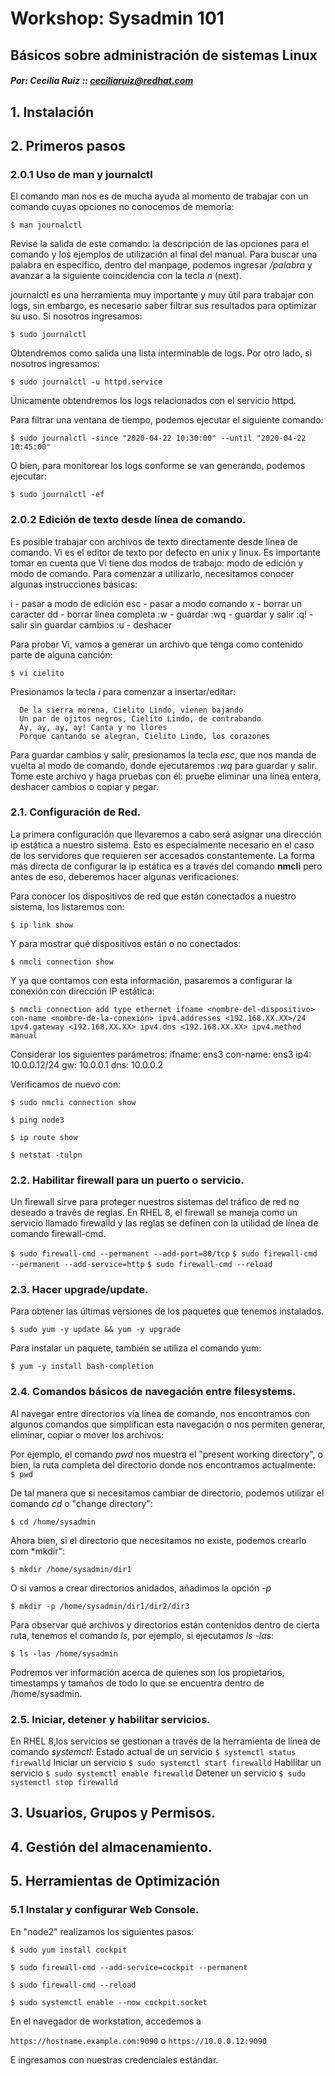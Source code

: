 # Workshop: Sysadmin 101
## Básicos sobre administración de sistemas Linux
##### Por: Cecilia Ruiz :: ceciliaruiz@redhat.com


## 1. Instalación

## 2. Primeros pasos

### 2.0.1 Uso de man y journalctl
El comando man nos es de mucha ayuda al momento de trabajar con un comando cuyas opciones no conocemos de memoria:

`$ man journalctl`

Revise la salida de este comando: la descripción de las opciones para el comando y los ejemplos de utilización al final del manual. Para buscar una palabra en específico, dentro del manpage, podemos ingresar */palabra* y avanzar a la siguiente coincidencia con la tecla *n* (next).

journalctl es una herramienta muy importante y muy útil para trabajar con logs, sin embargo, es necesario saber filtrar sus resultados para optimizar su uso. Si nosotros ingresamos:

`$ sudo journalctl`

Obtendremos como salida una lista interminable de logs. Por otro lado, si nosotros ingresamos:

`$ sudo journalctl -u httpd.service`

Únicamente obtendremos los logs relacionados con el servicio httpd.

Para filtrar una ventana de tiempo, podemos ejecutar el siguiente comando:

`$ sudo journalctl -since "2020-04-22 10:30:00" --until "2020-04-22 10:45:00"`

O bien, para monitorear los logs conforme se van generando, podemos ejecutar:

`$ sudo journalctl -ef`

### 2.0.2 Edición de texto desde línea de comando.
Es posible trabajar con archivos de texto directamente desde línea de comando. Vi es el editor de texto por defecto en unix y linux. Es importante tomar en cuenta que Vi tiene dos modos de trabajo: modo de edición y modo de comando. Para comenzar a utilizarlo, necesitamos conocer algunas instrucciones básicas:

i -    pasar a modo de edición
esc -  pasar a modo comando
x -    borrar un caracter
dd -   borrar línea completa
:w -   guardar
:wq -  guardar y salir
:q! -  salir sin guardar cambios
:u -   deshacer

Para probar Vi, vamos a generar un archivo que tenga como contenido parte de alguna canción:

`$ vi cielito`

Presionamos la tecla *i* para comenzar a insertar/editar:

      De la sierra morena, Cielito Lindo, vienen bajando
      Un par de ojitos negros, Cielito Lindo, de contrabando
      Ay, ay, ay, ay! Canta y no llores
      Porque cantando se alegran, Cielito Lindo, los corazones
      
Para guardar cambios y salir, presionamos la tecla *esc*, que nos manda de vuelta al modo de comando, donde ejecutaremos *:wq* para guardar y salir.
Tome este archivo y haga pruebas con él: pruebe eliminar una línea entera, deshacer cambios o copiar y pegar.
      
### 2.1. Configuración de Red.
La primera configuración que llevaremos a cabo será asignar una dirección ip estática a nuestro sistema. Esto es especialmente necesario en el caso de los servidores que requieren ser accesados constantemente. La forma más directa de configurar la ip estática es a través del comando **nmcli** pero antes de eso, deberemos hacer algunas verificaciones:

Para conocer los dispositivos de red que están conectados a nuestro sistema, los listaremos con:

`$ ip link show`


Y para mostrar qué dispositivos están o no conectados:

`$ nmcli connection show`

Y ya que contamos con esta información, pasaremos a configurar la conexión con dirección IP estática:

`$ nmcli connection add type ethernet ifname <nombre-del-dispositivo> con-name <nombre-de-la-conexión> ipv4.addresses <192.168.XX.XX>/24 ipv4.gateway <192.168.XX.XX> ipv4.dns <192.168.XX.XX> ipv4.method manual`

Considerar los siguientes parámetros:
ifname: ens3
con-name: ens3
ip4: 10.0.0.12/24
gw: 10.0.0.1
dns: 10.0.0.2

Verificamos de nuevo con: 

`$ sudo nmcli connection show`

`$ ping node3`

`$ ip route show`

`$ netstat -tulpn`

### 2.2. Habilitar firewall para un puerto o servicio.

Un firewall sirve para proteger nuestros sistemas del tráfico de red no deseado a través de reglas. En RHEL 8, el firewall se maneja como un servicio llamado firewalld y las reglas se definen con la utilidad de línea de comando firewall-cmd.

`$ sudo firewall-cmd --permanent --add-port=80/tcp`
`$ sudo firewall-cmd --permanent --add-service=http`
`$ sudo firewall-cmd --reload`


### 2.3. Hacer upgrade/update.
Para obtener las últimas versiones de los paquetes que tenemos instalados.

`$ sudo yum -y update && yum -y upgrade`

Para instalar un paquete, también se utiliza el comando yum:

`$ yum -y install bash-completion`

### 2.4. Comandos básicos de navegación entre filesystems.

Al navegar entre directorios vía línea de comando, nos encontramos con algunos comandos que simplifican esta navegación o nos permiten generar, eliminar, copiar o mover los archivos:

Por ejemplo, el comando *pwd* nos muestra el "present working directory", o bien, la ruta completa del directorio donde nos encontramos actualmente:
`
$ pwd`

De tal manera que si necesitamos cambiar de directorio, podemos utilizar el comando *cd* o "change directory":

`$ cd /home/sysadmin`

Ahora bien, si el directorio que necesitamos no existe, podemos crearlo com *mkdir":

`$ mkdir /home/sysadmin/dir1`

O si vamos a crear directorios anidados, añadimos la opción *-p*

`$ mkdir -p /home/sysadmin/dir1/dir2/dir3`

Para observar qué archivos y directorios están contenidos dentro de cierta ruta, tenemos el comando *ls*, por ejemplo, si ejecutamos *ls -las*:

`$ ls -las /home/sysadmin`

Podremos ver información acerca de quienes son los propietarios, timestamps y tamaños de todo lo que se encuentra dentro de /home/sysadmin.

### 2.5. Iniciar, detener y habilitar servicios.

En RHEL 8,los servicios se gestionan a través de la herramienta de línea de comando *systemctl*:
Estado actual de un servicio
`$ systemctl status firewalld`
Iniciar un servicio
`$ sudo systemctl start firewalld`
Habilitar un servicio
`$ sudo systemctl enable firewalld`
Detener un servicio
`$ sudo systemctl stop firewalld`


## 3. Usuarios, Grupos y Permisos.



## 4. Gestión del almacenamiento.




## 5. Herramientas de Optimización

### 5.1 Instalar y configurar Web Console.

En "node2" realizamos los siguientes pasos:

`$ sudo yum install cockpit`

`$ sudo firewall-cmd --add-service=cockpit --permanent`

`$ sudo firewall-cmd --reload`

`$ sudo systemctl enable --now cockpit.socket`

En el navegador de workstation, accedemos a

`https://hostname.example.com:9090` o `https://10.0.0.12:9090`

E ingresamos con nuestras credenciales estándar.


